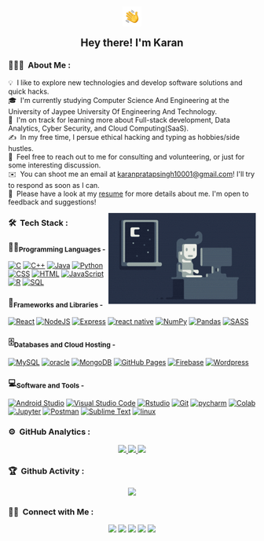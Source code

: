 <h2 align="center"> 
  <img alt="Night Coding" src="./assets/Hand%20Wave.gif" width='40' align="center"/>
  <p>Hey there! I'm Karan</p>
</h2>

<!-- ## 👋 &nbsp;Hey there! I'm Karan -->

### 👨🏻‍💻 &nbsp;About Me :

💡 &nbsp;I like to explore new technologies and develop software solutions and quick hacks.\
🎓 &nbsp;I'm currently studying Computer Science And Engineering at the University of Jaypee University Of Engineering And Technology.\
🌱 &nbsp;I'm on track for learning more about Full-stack development, Data Analytics, Cyber Security, and Cloud Computing(SaaS).\
✍️ &nbsp;In my free time, I persue ethical hacking and typing as hobbies/side hustles.\
💬 &nbsp;Feel free to reach out to me for consulting and volunteering, or just for some interesting discussion.\
✉️ &nbsp;You can shoot me an email at karanpratapsingh10001@gmail.com! I'll try to respond as soon as I can.\
📄 &nbsp;Please have a look at my [resume](https://drive.google.com/file/d/1lFzopwoWtiqaTOoWsz4VRy0cQrIZwj26/view?usp=sharing) for more details about me. I'm open to feedback and suggestions!

<img alt="Night Coding" src="https://github.com/karan-10001/karan-10001/blob/main/assets/Night-Coding.gif" align="right"/>

### 🛠 &nbsp;Tech Stack :


### 👨‍💻<sub>Programming Languages -</sub>

<p>
    <a href="#"><img alt="C" src="https://img.shields.io/badge/C%20-%232370ED.svg?logo=c&logoColor=white"></a>
    <a href="#"><img alt="C++" src="https://img.shields.io/badge/C++%20-%2300599C.svg?logo=c%2B%2B&logoColor=white"></a>
    <a href="#"><img alt="Java" src="https://img.shields.io/badge/Java-%23007396.svg?logo=java&logoColor=white"></a>
      <a href="#"><img alt="Python" src="https://img.shields.io/badge/Python%20-%2314354C.svg?logo=python&logoColor=white"></a>
    <a href="#"><img alt="CSS" src="https://img.shields.io/badge/CSS%20-%231572B6.svg?logo=css3&logoColor=white"></a>
    <a href="#"><img alt="HTML" src="https://img.shields.io/badge/HTML%20-%23E34F26.svg?logo=html5&logoColor=white"></a>
    <a href="#"><img alt="JavaScript" src="https://img.shields.io/badge/JavaScript%20-%23F7DF1E.svg?logo=javascript&logoColor=black"></a>
     <a href="#"> <img alt="R" src="https://img.shields.io/badge/R-276DC3?logo=r&logoColor=white"></a>
    <a href="#"><img alt="SQL" src="https://img.shields.io/badge/SQL%20-%23025E8C.svg?logo=amazon-dynamodb&logoColor=white"></a>

  ### 🧰<sub>Frameworks and Libraries -</sub>

<p>
    <a href="#"><img alt="React" src="https://img.shields.io/badge/React%20-%2320232a.svg?logo=react&logoColor=%2361DAFB"></a>
    <a href="https://github.com/search?q=user%3ADenverCoder1+is%3Arepo+language%3Ajavascript"><img alt="NodeJS" src="https://img.shields.io/badge/Node.js%20-%2343853D.svg?logo=node.js&logoColor=white"></a>
    <a href="#"><img alt="Express" src="https://img.shields.io/badge/Express.js-000000?logo=express&logoColor=white"></a>
    <a href="#"> <img alt="react native" src="https://img.shields.io/badge/React_Native-20232A?logo=react&logoColor=white"></a>
    <a href="#"><img alt="NumPy" src="https://img.shields.io/badge/Numpy%20-%23013243.svg?logo=numpy&logoColor=white"></a>
    <a href="#"><img alt="Pandas" src="https://img.shields.io/badge/Pandas%20-%23150458.svg?logo=pandas&logoColor=white"></a>
    <a href="#"><img alt="SASS" src="https://img.shields.io/badge/Sass-CC6699?logo=sass&logoColor=white"></a>
</p>

 ### 🗄️<sub>Databases and Cloud Hosting -</sub>

<p>
     <a href="#"><img alt="MySQL" src="https://img.shields.io/badge/MySQL-%2300f.svg?logo=mysql&logoColor=white"></a>
     <a href="#"><img alt="oracle" src="https://img.shields.io/badge/Oracle-F80000?logo=Oracle&logoColor=white"></a>
    <a href="#"><img alt="MongoDB" src ="https://img.shields.io/badge/MongoDB-%234ea94b.svg?logo=mongodb&logoColor=white"></a>
   <a href="#"><img alt="GitHub Pages" src="https://img.shields.io/badge/GitHub%20Pages-%23327FC7.svg?logo=github&logoColor=white"></a>
    <a href="#"><img alt="Firebase" src ="https://img.shields.io/badge/Firebase-%23316192.svg?logo=firebase&logoColor=white"></a>
    <a href="#"><img alt="Wordpress" src="https://img.shields.io/badge/Wordpress-21759B?logo=wordpress&logoColor=white"></a>
</p>

### 💻<sub>Software and Tools - </sub>

<p>
    <a href="#"><img alt="Android Studio" src="https://img.shields.io/badge/Android%20Studio-008678.svg?logo=android-studio&logoColor=white"></a>
  <a href="#"><img alt="Visual Studio Code" src="https://img.shields.io/badge/Visual%20Studio%20Code-0078d7.svg?logo=visual-studio-code&logoColor=white"></a>
    <a href="#"> <img alt="Rstudio" src="https://img.shields.io/badge/RStudio-75AADB?logo=RStudio&logoColor=white"></a>
    <a href="#"><img alt="Git" src="https://img.shields.io/badge/Git%20-%23F05033.svg?logo=git&logoColor=white"></a>
    <a href="#"><img alt="pycharm" src="https://img.shields.io/badge/PyCharm-000000.svg?logo=PyCharm&logoColor=white"></a>
    <a href="#"><img alt="Colab" src="https://img.shields.io/badge/Colab-00b56a.svg?logo=google-colab&logoColor=white"></a>
    <a href="#"><img alt="Jupyter" src="https://img.shields.io/badge/Jupyter%20-%23F37626.svg?logo=Jupyter&logoColor=white"></a>
    <a href="#"><img alt="Postman" src="https://img.shields.io/badge/Postman-FF6C37?logo=postman&logoColor=white"></a>
    <a href="#"><img alt="Sublime Text" src="https://img.shields.io/badge/-Sublime%20Text-302E31?logo=sublime-text&logoColor=white"></a>
    <a href="#"> <img alt="linux" src="https://img.shields.io/badge/Kali_Linux-557C94?logo=kali-linux&logoColor=white"></a>
    
</p>

### ⚙️ &nbsp;GitHub Analytics :

<p align="center">
<a href="https://github.com/karan-10001">
  <img height="180em" src="https://github-readme-stats-eight-theta.vercel.app/api?username=karan-10001&show_icons=true&theme=algolia&include_all_commits=true&count_private=true"/>
  <img height="180em" src="https://github-readme-stats-eight-theta.vercel.app/api/top-langs/?username=karan-10001&layout=compact&langs_count=8&theme=algolia"/>
  <img src="https://github-readme-streak-stats.herokuapp.com/?user=karan-10001&theme=algolia&hide_border=true">
</a>
</p>

### 🏆 &nbsp;Github Activity :
<p align="center"> 
  <img align="center" src="https://github-profile-trophy.vercel.app/?username=karan-10001&title=Joined2019,Commit,Stars,Followers,Repositories,PullRequest&column=6&margin-w=25&margin-h=15&theme=dracula" />
</p>  

### 🤝🏻 &nbsp;Connect with Me :

<p align="center">
<a href="https://linkedin.com/in/karan1000001"> <img src="https://img.shields.io/badge/LinkedIn-0077B5?style=for-the-badge&logo=linkedin&logoColor=white"/></a>
<a href="https://www.instagram.com/___kommando.karan_"><img src="https://img.shields.io/badge/Instagram-E4405F?style=for-the-badge&logo=instagram&logoColor=white"/></a>
<a href=" https://twitter.com/karansingh_100"> <img src="https://img.shields.io/badge/Twitter-1DA1F2?style=for-the-badge&logo=twitter&logoColor=white"/></a>
<a href="https://www.facebook.com/profile.php?id=100039654066255" > <img src="https://img.shields.io/badge/Facebook-1877F2?style=for-the-badge&logo=facebook&logoColor=white"/></a>
 <a href="https://www.snapchat.com/add/karansingh-1001?share_id=JLwlsLaxqSw&locale=en-US "> <img src="https://img.shields.io/badge/Snapchat-FFFC00?style=for-the-badge&logo=snapchat&logoColor=white"/></a> 
</p>
